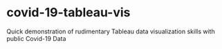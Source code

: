 # covid-19-tableau-vis
Quick demonstration of rudimentary Tableau data visualization skills with public Covid-19 Data
